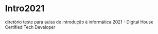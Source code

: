 # Intro2021
diretório teste para aulas de introdução à informática 2021 - Digital House Certified Tech Developer
